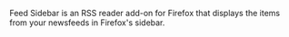 Feed Sidebar is an RSS reader add-on for Firefox that displays the items from your newsfeeds in Firefox's sidebar.
